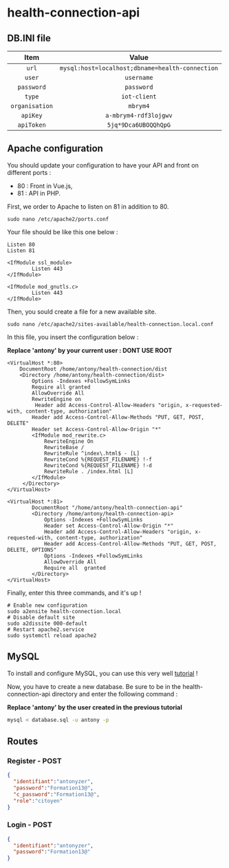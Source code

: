 # health-connection-api

## DB.INI file

| Item | Value |
|:----:|:-----:|
| `url`  | `mysql:host=localhost;dbname=health-connection` |
| `user` | `username` |
| `password` | `password` |
| `type` | `iot-client` |
| `organisation` | `mbrym4` |
| `apiKey` | `a-mbrym4-rdf3lojgwv` |
| `apiToken` | `5jq*9Dca6UBOQQhQpG` |

## Apache configuration

You should update your configuration to have your API and front on different ports :

- 80 : Front in Vue.js,
- 81 : API in PHP.

First, we order to Apache to listen on 81 in addition to 80.

```console
sudo nano /etc/apache2/ports.conf
```

Your file should be like this one below :

```apacheconfig
Listen 80
Listen 81

<IfModule ssl_module>
        Listen 443
</IfModule>

<IfModule mod_gnutls.c>
        Listen 443
</IfModule>
```

Then, you sould create a file for a new available site.

```console
sudo nano /etc/apache2/sites-available/health-connection.local.conf
```

In this file, you insert the configuration below :

**Replace 'antony' by your current user : DONT USE ROOT**

```apacheconfig
<VirtualHost *:80>
    DocumentRoot /home/antony/health-connection/dist
    <Directory /home/antony/health-connection/dist>
        Options -Indexes +FollowSymLinks
        Require all granted
        AllowOverride All
        RewriteEngine on
         Header add Access-Control-Allow-Headers "origin, x-requested-with, content-type, authorization"
        Header add Access-Control-Allow-Methods "PUT, GET, POST, DELETE"
        Header set Access-Control-Allow-Origin "*"
        <IfModule mod_rewrite.c>
            RewriteEngine On
            RewriteBase /
            RewriteRule ^index\.html$ - [L]
            RewriteCond %{REQUEST_FILENAME} !-f
            RewriteCond %{REQUEST_FILENAME} !-d
            RewriteRule . /index.html [L]
        </IfModule>
     </Directory>
</VirtualHost>

<VirtualHost *:81>
        DocumentRoot "/home/antony/health-connection-api"
        <Directory /home/antony/health-connection-api>
            Options -Indexes +FollowSymLinks
            Header set Access-Control-Allow-Origin "*"
            Header add Access-Control-Allow-Headers "origin, x-requested-with, content-type, authorization"
            Header add Access-Control-Allow-Methods "PUT, GET, POST, DELETE, OPTIONS"
            Options -Indexes +FollowSymLinks
            AllowOverride All
            Require all  granted
        </Directory>
</VirtualHost>
```

Finally, enter this three commands, and it's up !

```console
# Enable new configuration
sudo a2ensite health-connection.local
# Disable default site
sudo a2dissite 000-default
# Restart apache2.service
sudo systemctl reload apache2
```

## MySQL

To install and configure MySQL, you can use this very well [tutorial](https://web-community.fr/posts/laravel-debian/#6---installation-et-configuration-de-mysql) !

Now, you have to create a new database. Be sure to be in the health-connection-api directory and enter the following command :

**Replace 'antony' by the user created in the previous tutorial**

```bash
mysql < database.sql -u antony -p
```

## Routes

### Register - POST

```json
{
  "identifiant":"antonyzer",
  "password":"Formation13@",
  "c_password":"Formation13@",
  "role":"citoyen"
}
```

### Login - POST

```json
{
  "identifiant":"antonyzer",
  "password":"Formation13@"
}
```
